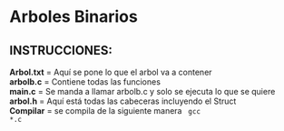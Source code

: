 Arboles Binarios
=======

<h2>INSTRUCCIONES:</h2>
  
  <b>Arbol.txt</b> = Aquí se pone lo que el arbol va a contener <br>
  <b>arbolb.c</b> = Contiene todas las funciones <br>
  <b>main.c</b> = Se manda a llamar arbolb.c y solo se ejecuta lo que se quiere<br>
  <b>arbol.h</b> = Aquí está todas las cabeceras incluyendo el Struct<br>
  <b>Compilar</b> = se compila de la siguiente manera <code> gcc *.c<br>
